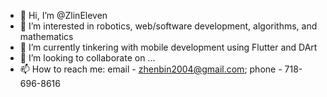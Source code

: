 - 👋 Hi, I’m @ZlinEleven
- 👀 I’m interested in robotics, web/software development, algorithms, and mathematics
- 🌱 I’m currently tinkering with mobile development using Flutter and DArt
- 💞️ I’m looking to collaborate on ...
- 📫 How to reach me: email - zhenbin2004@gmail.com; phone - 718-696-8616

<!---
ZlinEleven/ZlinEleven is a ✨ special ✨ repository because its `README.md` (this file) appears on your GitHub profile.
You can click the Preview link to take a look at your changes.
--->
